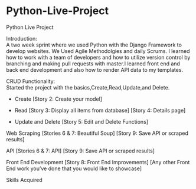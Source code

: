 # Python-Live-Project
Python Live Project


Introduction:<br>
A two week sprint where we used Python with the Django Framework to develop websites. We Used Agile Methodolgies and daily Scrums. I learned how to work with a team of developers and how to utilize version control by branching and making pull requests with master.I learned front end and back end development and also how to render API data to my templates.




CRUD Functionality:<br>
Started the project with the basics,Create,Read,Update,and Delete.



* Create
[Story 2: Create your model]
    

* Read
[Story 3: Display all items from database]
[Story 4: Details page]


* Update and Delete
[Story 5: Edit and Delete Functions]


Web Scraping
[Stories 6 & 7: Beautiful Soup]
[Story 9: Save API or scraped results]


API
[Stories 6 & 7: API]
[Story 9: Save API or scraped results]


Front End Development
[Story 8: Front End Improvements]
[Any other Front End work you’ve done that you would like to showcase]


Skills Acquired
